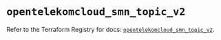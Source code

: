 # `opentelekomcloud_smn_topic_v2`

Refer to the Terraform Registry for docs: [`opentelekomcloud_smn_topic_v2`](https://registry.terraform.io/providers/opentelekomcloud/opentelekomcloud/1.36.50/docs/resources/smn_topic_v2).
